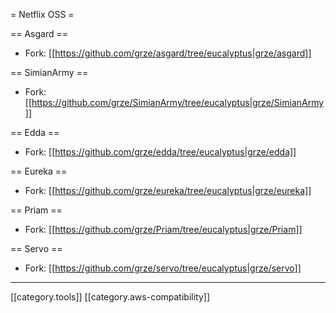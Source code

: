 = Netflix OSS =

== Asgard ==
* Fork: [[https://github.com/grze/asgard/tree/eucalyptus|grze/asgard]]

== SimianArmy ==
* Fork: [[https://github.com/grze/SimianArmy/tree/eucalyptus|grze/SimianArmy]]

== Edda ==
* Fork: [[https://github.com/grze/edda/tree/eucalyptus|grze/edda]]

== Eureka ==
* Fork: [[https://github.com/grze/eureka/tree/eucalyptus|grze/eureka]]

== Priam ==
* Fork: [[https://github.com/grze/Priam/tree/eucalyptus|grze/Priam]]

== Servo ==
* Fork: [[https://github.com/grze/servo/tree/eucalyptus|grze/servo]]

----
[[category.tools]]
[[category.aws-compatibility]]